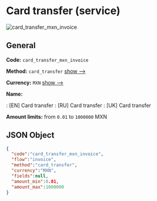 
# Card transfer (service) 
![card_transfer_mxn_invoice](https://static.openfintech.io/payment_methods/card_transfer_mxn_invoice/logo.svg?w=400&c=v0.59.26#w200)  

## General 
 
**Code:** `card_transfer_mxn_invoice` 
 
**Method:** `card_transfer` 
 [show -->](/payment-methods/card_transfer/) 
 
**Currency:** `MXN` [show -->](/currencies/MXN/) 
 
**Name:** 
 
:	[EN] Card transfer 
:	[RU] Card transfer 
:	[UK] Card transfer 
 
**Amount limits:** from `0.01` to `1000000` MXN 

## JSON Object 

```json
{
  "code":"card_transfer_mxn_invoice",
  "flow":"invoice",
  "method":"card_transfer",
  "currency":"MXN",
  "fields":null,
  "amount_min":0.01,
  "amount_max":1000000
}
```  
